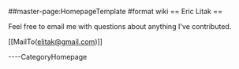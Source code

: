 \#\#master-page:HomepageTemplate \#format wiki == Eric Litak ==

Feel free to email me with questions about anything I've contributed.

\[\[MailTo(<elitak@gmail.com>)\]\]

----CategoryHomepage
